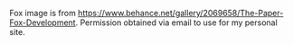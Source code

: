 Fox image is from
https://www.behance.net/gallery/2069658/The-Paper-Fox-Development. Permission
obtained via email to use for my personal site.
